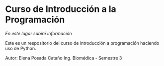 ﻿# Curso de Introducción a la Programación

_En este lugar subiré información_


Este es un respositorio del curso de introducción a programación haciendo uso de Python.

Autor: Elena Posada Cataño
Ing. Biomédica - Semestre 3
